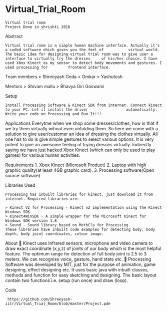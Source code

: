 # Virtual_Trial_Room

    Virtual trial room
    Project Done in shrishti 2018
    
   Abstract
    
    Virtual trial room is a simple human machine interface. Actually it's a coded software ehich gives you the feel of           virtual world. The basic idea for designing virtual trial room was to give user a interface to virtually try the dresses     of his/her choice. I have used Xbox Kinect as my sensor to detect body movements and gestures. I used processing for         frontend interface. 
    
   Team members 
    > Shreeyash Geda
    > Omkar
    > Yashutosh
    
   Mentors
    > Shivam mallu
    > Bhavya Giri Goswami
    
   Setup
    
    Install Processing Software & Kinect SDK from internet. Connect kinect to your PC. Let it install the driver                 automatically. Write your code on Processing and Run It!!!.
    
    
   Applications
    Everytme when we shop some dresses/clothes, how is that if we try them virtually wihout even unfolding them.
    So here we come with a solution to give user/customer an idea of dressing the clothes virtually. All one has to do is         give simple gestures to select various options. It is very potent to give an awesome feeling of trying dresses virtually.
    Indirectly saying we have just hacked Xbox Kinect (which can only be used to play games) for various human activities.    
    
   Requirements
    1. Xbox Kinect (Microsoft Product)
    2. Laptop with high graphic quality(at least 4GB graphic card).
    3. Processing software(Open source software)
    
   Libraries Used
   
    Processing has inbuilt libraries for kinect, just download it from internet. Required libraries are:-
    
    > Kinect V2 for Processing - Kinect v2 implementation using the Kinect Windows SDK
    > Kinect4WinSDK - A simple wrapper for the Microsoft Kinect for Windows SDK version 1.8
    > Sound - Sound library based on MethCla for Processing
    These libraries have inbuilt code examples for detecting body, body depth, body joint coordinates, colour image.
    
    
   About 
     	Kinect uses Infrared sensors, microphone and video camera to draw exact coordinate (x,y,z) of joints of our body             which is the most helpful feature. The optimum range for detection of full body joint is 2.5 to 3 meters. We can             recognise voice, gesture, hand state etc. 	Processing Software was developed by MIT, just for the purpose of               animation, game designing, effect designing etc. It uses basic java with inbuilt classes, methods and function for           easy sketching and designing. The basic layout contain two functions i.e. setup (run once) and draw (loop).
     
     
   Code
   
     https://github.com/Shreeyash-iitr/Virtual_Trial_Room/blob/master/Project.pde   


    
    
    
    
    
    
    
    
    

    
    
